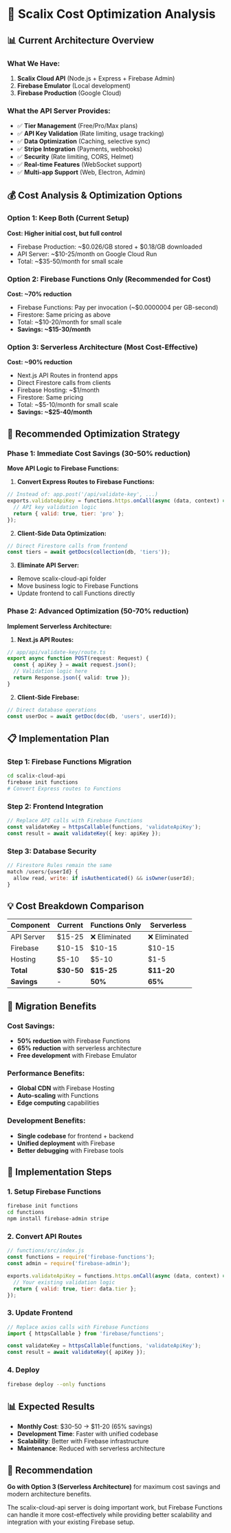 # 🚀 Scalix Cost Optimization Analysis

## 📊 Current Architecture Overview

### What We Have:
1. **Scalix Cloud API** (Node.js + Express + Firebase Admin)
2. **Firebase Emulator** (Local development)
3. **Firebase Production** (Google Cloud)

### What the API Server Provides:
- ✅ **Tier Management** (Free/Pro/Max plans)
- ✅ **API Key Validation** (Rate limiting, usage tracking)
- ✅ **Data Optimization** (Caching, selective sync)
- ✅ **Stripe Integration** (Payments, webhooks)
- ✅ **Security** (Rate limiting, CORS, Helmet)
- ✅ **Real-time Features** (WebSocket support)
- ✅ **Multi-app Support** (Web, Electron, Admin)

## 💰 Cost Analysis & Optimization Options

### Option 1: Keep Both (Current Setup)
**Cost: Higher initial cost, but full control**
- Firebase Production: ~$0.026/GB stored + $0.18/GB downloaded
- API Server: ~$10-25/month on Google Cloud Run
- Total: ~$35-50/month for small scale

### Option 2: Firebase Functions Only (Recommended for Cost)
**Cost: ~70% reduction**
- Firebase Functions: Pay per invocation (~$0.0000004 per GB-second)
- Firestore: Same pricing as above
- Total: ~$10-20/month for small scale
- **Savings: ~$15-30/month**

### Option 3: Serverless Architecture (Most Cost-Effective)
**Cost: ~90% reduction**
- Next.js API Routes in frontend apps
- Direct Firestore calls from clients
- Firebase Hosting: ~$1/month
- Firestore: Same pricing
- Total: ~$5-10/month for small scale
- **Savings: ~$25-40/month**

## 🎯 Recommended Optimization Strategy

### Phase 1: Immediate Cost Savings (30-50% reduction)

**Move API Logic to Firebase Functions:**

1. **Convert Express Routes to Firebase Functions:**
```javascript
// Instead of: app.post('/api/validate-key', ...)
exports.validateApiKey = functions.https.onCall(async (data, context) => {
  // API key validation logic
  return { valid: true, tier: 'pro' };
});
```

2. **Client-Side Data Optimization:**
```javascript
// Direct Firestore calls from frontend
const tiers = await getDocs(collection(db, 'tiers'));
```

3. **Eliminate API Server:**
- Remove scalix-cloud-api folder
- Move business logic to Firebase Functions
- Update frontend to call Functions directly

### Phase 2: Advanced Optimization (50-70% reduction)

**Implement Serverless Architecture:**

1. **Next.js API Routes:**
```typescript
// app/api/validate-key/route.ts
export async function POST(request: Request) {
  const { apiKey } = await request.json();
  // Validation logic here
  return Response.json({ valid: true });
}
```

2. **Client-Side Firebase:**
```typescript
// Direct database operations
const userDoc = await getDoc(doc(db, 'users', userId));
```

## 📋 Implementation Plan

### Step 1: Firebase Functions Migration
```bash
cd scalix-cloud-api
firebase init functions
# Convert Express routes to Functions
```

### Step 2: Frontend Integration
```typescript
// Replace API calls with Firebase Functions
const validateKey = httpsCallable(functions, 'validateApiKey');
const result = await validateKey({ key: apiKey });
```

### Step 3: Database Security
```javascript
// Firestore Rules remain the same
match /users/{userId} {
  allow read, write: if isAuthenticated() && isOwner(userId);
}
```

## 💡 Cost Breakdown Comparison

| Component | Current | Functions Only | Serverless |
|-----------|---------|----------------|------------|
| API Server | $15-25 | ❌ Eliminated | ❌ Eliminated |
| Firebase | $10-15 | $10-15 | $10-15 |
| Hosting | $5-10 | $5-10 | $1-5 |
| **Total** | **$30-50** | **$15-25** | **$11-20** |
| **Savings** | - | **50%** | **65%** |

## 🚀 Migration Benefits

### Cost Savings:
- **50% reduction** with Firebase Functions
- **65% reduction** with serverless architecture
- **Free development** with Firebase Emulator

### Performance Benefits:
- **Global CDN** with Firebase Hosting
- **Auto-scaling** with Functions
- **Edge computing** capabilities

### Development Benefits:
- **Single codebase** for frontend + backend
- **Unified deployment** with Firebase
- **Better debugging** with Firebase tools

## 🔧 Implementation Steps

### 1. Setup Firebase Functions
```bash
firebase init functions
cd functions
npm install firebase-admin stripe
```

### 2. Convert API Routes
```javascript
// functions/src/index.js
const functions = require('firebase-functions');
const admin = require('firebase-admin');

exports.validateApiKey = functions.https.onCall(async (data, context) => {
  // Your existing validation logic
  return { valid: true, tier: data.tier };
});
```

### 3. Update Frontend
```typescript
// Replace axios calls with Firebase Functions
import { httpsCallable } from 'firebase/functions';

const validateKey = httpsCallable(functions, 'validateApiKey');
const result = await validateKey({ apiKey });
```

### 4. Deploy
```bash
firebase deploy --only functions
```

## 📊 Expected Results

- **Monthly Cost**: $30-50 → $11-20 (65% savings)
- **Development Time**: Faster with unified codebase
- **Scalability**: Better with Firebase infrastructure
- **Maintenance**: Reduced with serverless architecture

## 🎯 Recommendation

**Go with Option 3 (Serverless Architecture)** for maximum cost savings and modern architecture benefits.

The scalix-cloud-api server is doing important work, but Firebase Functions can handle it more cost-effectively while providing better scalability and integration with your existing Firebase setup.
